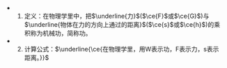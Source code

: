 - 1. 定义：在物理学里中，把$\underline{力}$($\ce{F}$或$\ce{G}$)与$\underline{物体在力的方向上通过的距离}$($\ce{s}$或$\ce{h}$)的乘积称为机械功，简称功。
- 2. 计算公式：$\underline{\ce{在物理学里，用W表示功，F表示力，s表示距离。}}$

